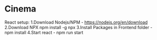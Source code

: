 # Cinema

React setup:
1.Download Nodejs/NPM - https://nodejs.org/en/download
2.Download NPX npm install -g npx
3.Install Packages in Frontend folder - npm install
4.Start react - npm run start
